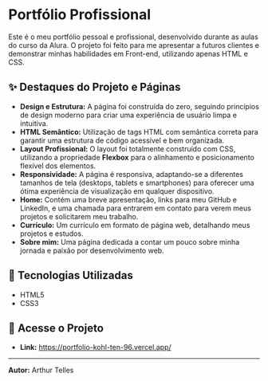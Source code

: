 # Portfólio Profissional

Este é o meu portfólio pessoal e profissional, desenvolvido durante as aulas do curso da Alura. O projeto foi feito para me apresentar a futuros clientes e demonstrar minhas habilidades em Front-end, utilizando apenas HTML e CSS.

## ✨ Destaques do Projeto e Páginas

- **Design e Estrutura:** A página foi construída do zero, seguindo princípios de design moderno para criar uma experiência de usuário limpa e intuitiva.
- **HTML Semântico:** Utilização de tags HTML com semântica correta para garantir uma estrutura de código acessível e bem organizada.
- **Layout Profissional:** O layout foi totalmente construído com CSS, utilizando a propriedade **Flexbox** para o alinhamento e posicionamento flexível dos elementos.
- **Responsividade:** A página é responsiva, adaptando-se a diferentes tamanhos de tela (desktops, tablets e smartphones) para oferecer uma ótima experiência de visualização em qualquer dispositivo.
- **Home:** Contém uma breve apresentação, links para meu GitHub e LinkedIn, e uma chamada para entrarem em contato para verem meus projetos e solicitarem meu trabalho.
- **Currículo:** Um currículo em formato de página web, detalhando meus projetos e estudos.
- **Sobre mim:** Uma página dedicada a contar um pouco sobre minha jornada e paixão por desenvolvimento web.

## 🚀 Tecnologias Utilizadas

- HTML5
- CSS3

## 🔗 Acesse o Projeto

- **Link:** https://portfolio-kohl-ten-96.vercel.app/

---

**Autor:** Arthur Telles
